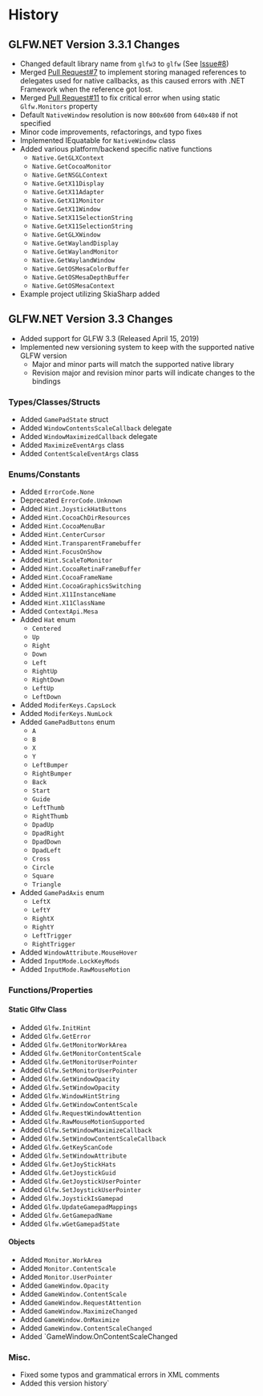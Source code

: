 # History

## GLFW.NET Version 3.3.1 Changes

* Changed default library name from `glfw3` to `glfw` (See [Issue#8](https://github.com/ForeverZer0/glfw-net/issues/8))
* Merged [Pull Request#7](https://github.com/ForeverZer0/glfw-net/pull/7) to implement storing managed references to delegates used for native callbacks, as this caused errors with .NET Framework when the reference got lost.
* Merged [Pull Request#11](https://github.com/ForeverZer0/glfw-net/pull/11) to fix critical error when using static `Glfw.Monitors` property
* Default `NativeWindow` resolution is now `800x600` from `640x480` if not specified
* Minor code improvements, refactorings, and typo fixes
* Implemented IEquatable for `NativeWindow` class
* Added various platform/backend specific native functions
    * `Native.GetGLXContext`
    * `Native.GetCocoaMonitor`
    * `Native.GetNSGLContext`
    * `Native.GetX11Display`
    * `Native.GetX11Adapter`
    * `Native.GetX11Monitor`
    * `Native.GetX11Window`
    * `Native.SetX11SelectionString`
    * `Native.GetX11SelectionString`
    * `Native.GetGLXWindow`
    * `Native.GetWaylandDisplay`
    * `Native.GetWaylandMonitor`
    * `Native.GetWaylandWindow`
    * `Native.GetOSMesaColorBuffer`
    * `Native.GetOSMesaDepthBuffer`
    * `Native.GetOSMesaContext`
* Example project utilizing SkiaSharp added

## GLFW.NET Version 3.3 Changes

* Added support for GLFW 3.3 (Released April 15, 2019)
* Implemented new versioning system to keep with the supported native GLFW version
    * Major and minor parts will match the supported native library
    * Revision major and revision minor parts will indicate changes to the bindings

### Types/Classes/Structs
* Added `GamePadState` struct
* Added `WindowContentsScaleCallback` delegate
* Added `WindowMaximizedCallback` delegate
* Added `MaximizeEventArgs` class
* Added `ContentScaleEventArgs` class

### Enums/Constants
* Added `ErrorCode.None`
* Deprecated `ErrorCode.Unknown`
* Added `Hint.JoystickHatButtons`
* Added `Hint.CocoaChDirResources`
* Added `Hint.CocoaMenuBar`
* Added `Hint.CenterCursor`
* Added `Hint.TransparentFramebuffer`
* Added `Hint.FocusOnShow`
* Added `Hint.ScaleToMonitor`
* Added `Hint.CocoaRetinaFrameBuffer`
* Added `Hint.CocoaFrameName`
* Added `Hint.CocoaGraphicsSwitching`
* Added `Hint.X11InstanceName`
* Added `Hint.X11ClassName`
* Added `ContextApi.Mesa`
* Added `Hat` enum
    * `Centered`
    * `Up`
    * `Right`
    * `Down`
    * `Left`
    * `RightUp`
    * `RightDown`
    * `LeftUp`
    * `LeftDown`
* Added `ModiferKeys.CapsLock`
* Added `ModiferKeys.NumLock`
* Added `GamePadButtons` enum
    * `A`
    * `B`
    * `X`
    * `Y`
    * `LeftBumper`
    * `RightBumper`
    * `Back`
    * `Start`
    * `Guide`
    * `LeftThumb`
    * `RightThumb`
    * `DpadUp`
    * `DpadRight`
    * `DpadDown`
    * `DpadLeft`
    * `Cross`
    * `Circle`
    * `Square`
    * `Triangle`
* Added `GamePadAxis` enum
    * `LeftX`       
    * `LeftY`       
    * `RightX`      
    * `RightY`
    * `LeftTrigger`
    * `RightTrigger`
* Added `WindowAttribute.MouseHover`
* Added `InputMode.LockKeyMods`
* Added `InputMode.RawMouseMotion`

### Functions/Properties

#### Static Glfw Class
* Added `Glfw.InitHint`
* Added `Glfw.GetError`
* Added `Glfw.GetMonitorWorkArea`
* Added `Glfw.GetMonitorContentScale`
* Added `Glfw.GetMonitorUserPointer`
* Added `Glfw.SetMonitorUserPointer`
* Added `Glfw.GetWindowOpacity`
* Added `Glfw.SetWindowOpacity`
* Added `Glfw.WindowHintString`
* Added `Glfw.GetWindowContentScale`
* Added `Glfw.RequestWindowAttention`
* Added `Glfw.RawMouseMotionSupported`
* Added `Glfw.SetWindowMaximizeCallback`
* Added `Glfw.SetWindowContentScaleCallback`
* Added `Glfw.GetKeyScanCode`
* Added `Glfw.SetWindowAttribute`
* Added `Glfw.GetJoyStickHats`
* Added `Glfw.GetJoystickGuid`
* Added `Glfw.GetJoystickUserPointer`
* Added `Glfw.SetJoystickUserPointer`
* Added `Glfw.JoystickIsGamepad`
* Added `Glfw.UpdateGamepadMappings`
* Added `Glfw.GetGamepadName`
* Added `Glfw.wGetGamepadState`

#### Objects
* Added `Monitor.WorkArea`
* Added `Monitor.ContentScale`
* Added `Monitor.UserPointer`
* Added `GameWindow.Opacity`
* Added `GameWindow.ContentScale`
* Added `GameWindow.RequestAttention`
* Added `GameWindow.MaximizeChanged`
* Added `GameWindow.OnMaximize`
* Added `GameWindow.ContentScaleChanged`
* Added `GameWindow.OnContentScaleChanged

### Misc.
* Fixed some typos and grammatical errors in XML comments
* Added this version history`






